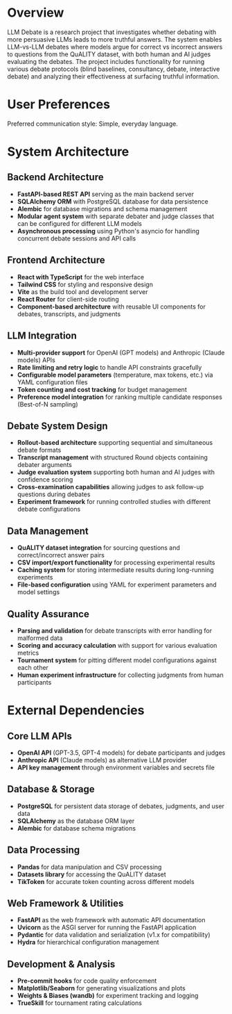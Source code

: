 # Overview

LLM Debate is a research project that investigates whether debating with more persuasive LLMs leads to more truthful answers. The system enables LLM-vs-LLM debates where models argue for correct vs incorrect answers to questions from the QuALITY dataset, with both human and AI judges evaluating the debates. The project includes functionality for running various debate protocols (blind baselines, consultancy, debate, interactive debate) and analyzing their effectiveness at surfacing truthful information.

# User Preferences

Preferred communication style: Simple, everyday language.

# System Architecture

## Backend Architecture
- **FastAPI-based REST API** serving as the main backend server
- **SQLAlchemy ORM** with PostgreSQL database for data persistence
- **Alembic** for database migrations and schema management
- **Modular agent system** with separate debater and judge classes that can be configured for different LLM models
- **Asynchronous processing** using Python's asyncio for handling concurrent debate sessions and API calls

## Frontend Architecture  
- **React with TypeScript** for the web interface
- **Tailwind CSS** for styling and responsive design
- **Vite** as the build tool and development server
- **React Router** for client-side routing
- **Component-based architecture** with reusable UI components for debates, transcripts, and judgments

## LLM Integration
- **Multi-provider support** for OpenAI (GPT models) and Anthropic (Claude models) APIs
- **Rate limiting and retry logic** to handle API constraints gracefully  
- **Configurable model parameters** (temperature, max tokens, etc.) via YAML configuration files
- **Token counting and cost tracking** for budget management
- **Preference model integration** for ranking multiple candidate responses (Best-of-N sampling)

## Debate System Design
- **Rollout-based architecture** supporting sequential and simultaneous debate formats
- **Transcript management** with structured Round objects containing debater arguments
- **Judge evaluation system** supporting both human and AI judges with confidence scoring
- **Cross-examination capabilities** allowing judges to ask follow-up questions during debates
- **Experiment framework** for running controlled studies with different debate configurations

## Data Management
- **QuALITY dataset integration** for sourcing questions and correct/incorrect answer pairs
- **CSV import/export functionality** for processing experimental results
- **Caching system** for storing intermediate results during long-running experiments
- **File-based configuration** using YAML for experiment parameters and model settings

## Quality Assurance
- **Parsing and validation** for debate transcripts with error handling for malformed data
- **Scoring and accuracy calculation** with support for various evaluation metrics
- **Tournament system** for pitting different model configurations against each other
- **Human experiment infrastructure** for collecting judgments from human participants

# External Dependencies

## Core LLM APIs
- **OpenAI API** (GPT-3.5, GPT-4 models) for debate participants and judges
- **Anthropic API** (Claude models) as alternative LLM provider
- **API key management** through environment variables and secrets file

## Database & Storage
- **PostgreSQL** for persistent data storage of debates, judgments, and user data
- **SQLAlchemy** as the database ORM layer
- **Alembic** for database schema migrations

## Data Processing
- **Pandas** for data manipulation and CSV processing
- **Datasets library** for accessing the QuALITY dataset
- **TikToken** for accurate token counting across different models

## Web Framework & Utilities  
- **FastAPI** as the web framework with automatic API documentation
- **Uvicorn** as the ASGI server for running the FastAPI application
- **Pydantic** for data validation and serialization (v1.x for compatibility)
- **Hydra** for hierarchical configuration management

## Development & Analysis
- **Pre-commit hooks** for code quality enforcement
- **Matplotlib/Seaborn** for generating visualizations and plots
- **Weights & Biases (wandb)** for experiment tracking and logging
- **TrueSkill** for tournament rating calculations